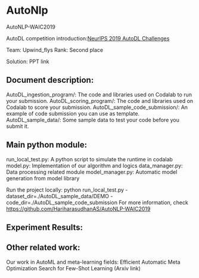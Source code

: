 # AutoNlp
AutoNLP-WAIC2019

AutoDL competition introduction:[NeurIPS 2019 AutoDL Challenges](https://autodl.chalearn.org/)

Team: Upwind_flys
Rank: Second place

Solution: PPT link

## Document description:
AutoDL_ingestion_program/: The code and libraries used on Codalab to run your submission.
AutoDL_scoring_program/: The code and libraries used on Codalab to score your submission.
AutoDL_sample_code_submission/: An example of code submission you can use as template.
AutoDL_sample_data/: Some sample data to test your code before you submit it.

## Main python module:
run_local_test.py: A python script to simulate the runtime in codalab
model.py: Implementation of our algorithm and logics
data_manager.py: Data processing related module
model_manager.py: Automatic model generation from model library

Run the project locally:
python run_local_test.py -dataset_dir=./AutoDL_sample_data/DEMO -code_dir=./AutoDL_sample_code_submission
For more information, check https://github.com/HariharasudhanAS/AutoNLP-WAIC2019

## Experiment Results:




## Other related work:
Our work in AutoML and meta-learning fields:
Efficient Automatic Meta Optimization Search for Few-Shot Learning (Arxiv link)

